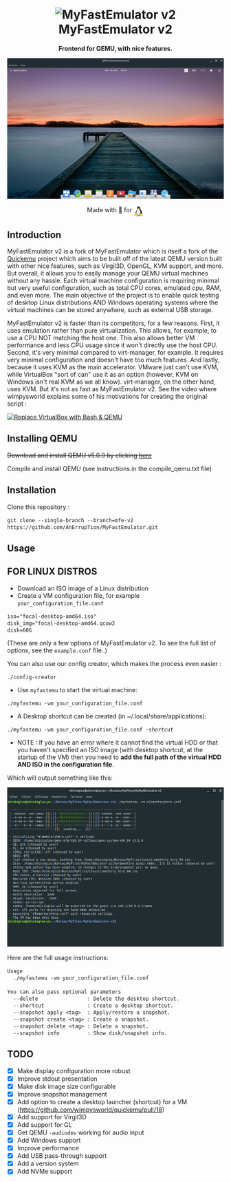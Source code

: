<h1 align="center">
  <img src=".github/logo.png" alt="MyFastEmulator v2" />
  <br />
  MyFastEmulator v2
</h1>

<p align="center"><b>Frontend for QEMU, with nice features.</b></p>
<div align="center"><img src=".github/screenshot.png" alt="MyFastEmulator v2 Screenshot" /></div>
<p align="center">Made with 💝 for <img src="https://raw.githubusercontent.com/anythingcodes/slack-emoji-for-techies/gh-pages/emoji/tux.png" align="top" width="24" /></p>

## Introduction

MyFastEmulator v2 is a fork of MyFastEmulator which is itself a fork of the <a href="https://github.com/wimpysworld/quickemu">Quickemu</a> project which aims to be built off of the latest QEMU version built with other nice features, such as Virgil3D, OpenGL, KVM support, and more. But overall, it allows you to easily manage your QEMU virtual machines without any hassle. Each
virtual machine configuration is requiring minimal but very useful configuration, such as total CPU cores, emulated cpu, RAM, and even more. The
main objective of the project is to enable quick testing of desktop Linux
distributions AND Windows operating systems where the virtual machines can be stored anywhere, such as
external USB storage.

MyFastEmulator v2 is faster than its competitors, for a few reasons. First, it uses emulation rather than pure virtualization. This allows, for example, to use a CPU NOT matching the host one. This also allows better VM performance and less CPU usage since it won't directly use the host CPU. Second, it's very minimal compared to virt-manager, for example. It requires very minimal configuration and doesn't have too much features. And lastly, because it uses KVM as the main accelerator. VMware just can't use KVM, while VirtualBox "sort of can" use it as an option (however, KVM on Windows isn't real KVM as we all know). virt-manager, on the other hand, uses KVM. But it's not as fast as MyFastEmulator v2. See the video
where wimpysworld explains some of his motivations for creating the original script :

[![Replace VirtualBox with Bash & QEMU](https://img.youtube.com/vi/AOTYWEgw0hI/0.jpg)](https://www.youtube.com/watch?v=AOTYWEgw0hI)

## Installing QEMU

~~Download and install QEMU v5.0.0 by clicking [here](https://mega.nz/file/sqx3SSzQ#LolQr9IMqCdsaPozRbU21laT5VWz_YlJbYHjbJ-N_Ac)~~

Compile and install QEMU (see instructions in the compile_qemu.txt file)

## Installation

Clone this repository :

```
git clone --single-branch --branch=mfe-v2 https://github.com/AnErrupTion/MyFastEmulator.git
```

## Usage

## FOR LINUX DISTROS

  * Download an ISO image of a Linux distribution
  * Create a VM configuration file, for example `your_configuration_file.conf`

```
iso="focal-desktop-amd64.iso"
disk_img="focal-desktop-amd64.qcow2
disk=60G
```
(These are only a few options of MyFastEmulator v2. To see the full list of options, see the `example.conf` file.</a>.)

You can also use our config creator, which makes the process even easier :
```
./config-creator
```

  * Use `myfastemu` to start the virtual machine:

```
./myfastemu -vm your_configuration_file.conf
```

  * A Desktop shortcut can be created (in ~/.local/share/applications):
```
./myfastemu -vm your_configuration_file.conf -shortcut
```

  * NOTE : If you have an error where it cannot find the virtual HDD or that you haven't specified an ISO image (with desktop shortcut, at the startup of the VM) then you need to **add the full path of the virtual HDD AND ISO in the configuration file**.

Which will output something like this:

<div align="center"><img src=".github/screenshot2.png" alt="MyFastEmulator v2 Console Screenshot" /></div>

Here are the full usage instructions:

```
Usage
  ./myfastemu -vm your_configuration_file.conf

You can also pass optional parameters
  --delete                : Delete the desktop shortcut.
  --shortcut              : Create a desktop shortcut.
  --snapshot apply <tag>  : Apply/restore a snapshot.
  --snapshot create <tag> : Create a snapshot.
  --snapshot delete <tag> : Delete a snapshot.
  --snapshot info         : Show disk/snapshot info.
```

## TODO

  - [x] Make display configuration more robust
  - [x] Improve stdout presentation
  - [x] Make disk image size configurable
  - [x] Improve snapshot management
  - [x] Add option to create a desktop launcher (shortcut) for a VM (https://github.com/wimpysworld/quickemu/pull/18)
  - [x] Add support for Virgil3D
  - [x] Add support for GL
  - [x] Get QEMU `-audiodev` working for audio input
  - [x] Add Windows support
  - [x] Improve performance
  - [x] Add USB pass-through support
  - [x] Add a version system
  - [x] Add NVMe support
